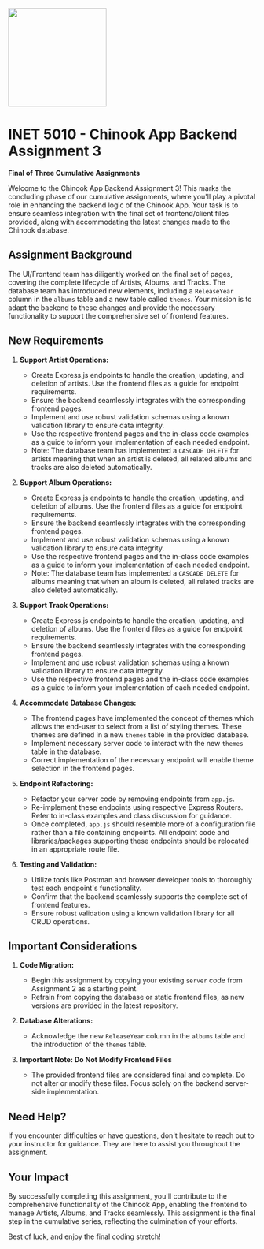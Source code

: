 <img width="200px" src="https://w0244079.github.io/nscc/nscc-jpeg.jpg">

# INET 5010 - Chinook App Backend Assignment 3

**Final of Three Cumulative Assignments**

Welcome to the Chinook App Backend Assignment 3! This marks the concluding phase of our cumulative assignments, where you'll play a pivotal role in enhancing the backend logic of the Chinook App. Your task is to ensure seamless integration with the final set of frontend/client files provided, along with accommodating the latest changes made to the Chinook database.

## Assignment Background

The UI/Frontend team has diligently worked on the final set of pages, covering the complete lifecycle of Artists, Albums, and Tracks. The database team has introduced new elements, including a `ReleaseYear` column in the `albums` table and a new table called `themes`. Your mission is to adapt the backend to these changes and provide the necessary functionality to support the comprehensive set of frontend features.

## New Requirements

1. **Support Artist Operations:**
   - Create Express.js endpoints to handle the creation, updating, and deletion of artists. Use the frontend files as a guide for endpoint requirements.
   - Ensure the backend seamlessly integrates with the corresponding frontend pages.
   - Implement and use robust validation schemas using a known validation library to ensure data integrity.
   - Use the respective frontend pages and the in-class code examples as a guide to inform your implementation of each needed endpoint.
   - Note: The database team has implemented a `CASCADE DELETE` for artists meaning that when an artist is deleted, all related albums and tracks are also deleted automatically.

2. **Support Album Operations:**
   - Create Express.js endpoints to handle the creation, updating, and deletion of albums. Use the frontend files as a guide for endpoint requirements.
   - Ensure the backend seamlessly integrates with the corresponding frontend pages.
   - Implement and use robust validation schemas using a known validation library to ensure data integrity.
   - Use the respective frontend pages and the in-class code examples as a guide to inform your implementation of each needed endpoint.
   - Note: The database team has implemented a `CASCADE DELETE` for albums meaning that when an album is deleted, all related tracks are also deleted automatically.

3. **Support Track Operations:**
   - Create Express.js endpoints to handle the creation, updating, and deletion of albums. Use the frontend files as a guide for endpoint requirements.
   - Ensure the backend seamlessly integrates with the corresponding frontend pages.
   - Implement and use robust validation schemas using a known validation library to ensure data integrity.
   - Use the respective frontend pages and the in-class code examples as a guide to inform your implementation of each needed endpoint.

4. **Accommodate Database Changes:**
   - The frontend pages have implemented the concept of themes which allows the end-user to select from a list of styling themes. These themes are defined in a new `themes` table in the provided database.
   - Implement necessary server code to interact with the new `themes` table in the database.
   - Correct implementation of the necessary endpoint will enable theme selection in the frontend pages.

5. **Endpoint Refactoring:**
   - Refactor your server code by removing endpoints from `app.js`. 
   - Re-implement these endpoints using respective Express Routers. Refer to in-class examples and class discussion for guidance.
   - Once completed, `app.js` should resemble more of a configuration file rather than a file containing endpoints. All endpoint code and libraries/packages supporting these endpoints should be relocated in an appropriate route file.

6. **Testing and Validation:**
   - Utilize tools like Postman and browser developer tools to thoroughly test each endpoint's functionality.
   - Confirm that the backend seamlessly supports the complete set of frontend features.
   - Ensure robust validation using a known validation library for all CRUD operations.

## Important Considerations

1. **Code Migration:**
   - Begin this assignment by copying your existing `server` code from Assignment 2 as a starting point.
   - Refrain from copying the database or static frontend files, as new versions are provided in the latest repository.

2. **Database Alterations:**
   - Acknowledge the new `ReleaseYear` column in the `albums` table and the introduction of the `themes` table.

3. **Important Note: Do Not Modify Frontend Files**
   - The provided frontend files are considered final and complete. Do not alter or modify these files. Focus solely on the backend server-side implementation.

## Need Help?

If you encounter difficulties or have questions, don't hesitate to reach out to your instructor for guidance. They are here to assist you throughout the assignment.

## Your Impact

By successfully completing this assignment, you'll contribute to the comprehensive functionality of the Chinook App, enabling the frontend to manage Artists, Albums, and Tracks seamlessly. This assignment is the final step in the cumulative series, reflecting the culmination of your efforts.

Best of luck, and enjoy the final coding stretch!
